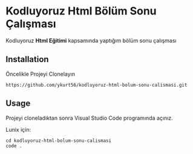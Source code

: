 # Kodluyoruz Html Bölüm Sonu Çalışması

Kodluyoruz **Html Eğitimi** kapsamında yaptığım bölüm sonu çalışması 

## Installation

Öncelikle Projeyi Clonelayın

```
https://github.com/ykurt56/kodluyoruz-html-bolum-sonu-calismasi.git
```
## Usage

Projeyi cloneladıktan sonra Visual Studio Code programında açınız.

Lunix için:
```  
cd kodluyoruz-html-bolum-sonu-calismasi
code .
```
